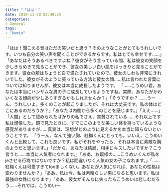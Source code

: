 ```yaml
---
title: "「はは！"
date: 2019-11-28 02:49:25
categories:
- General
tags:
- "kemio"
---
```


「はは！聞こえる音はただの笑いだと思う？そのようなことがとてもうれしいです。いつも自分の笑い声を聞くことができるからです。私はとても幸せです……」「あなたはそうあるべきですよね？彼女がそう言っている間、私は彼女の笑顔を少しきらめきで見ることができ、彼女の美しい白い肌をはっきりと見ることができます。彼女の頬はちょうど白で満たされていたので、彼女のしわも非常にきれいでした。彼女がそのように笑っている方法と彼女の顔……私は言われた言葉については知りませんが、彼女は本当に成長したようです。 「……こうめい君。あなたは本当にハンサムな男の子に成長しているようですね。実際、あなたがかわいくなる傾向が少しありすぎるかもしれませんか？」「そうですか？ ……うーん、うれしいよ。多くのことが起こりましたが、それは大丈夫です。私の体はどこにあるのだろうか？」「あなたは内側から多くのことを感じます。」「ええ……」「人間」として認められたばかりの私でさえ、賞賛されている……それ以上です私は想像した。鏡で見たときに、すでにこのような美しい体を持っているような感覚がありますが……真実は、理想がどのように見えるかを本当に知らないということです。 「うーん、なんて強い胸、紅梅くんにとっても。いいえ、こうめいくんと比較して、これも良いです。私がそれをやったら、それは本当に素敵な胸のようだと思います。」「だから、あなたは結局、相手にキスしたいですか？こう言うと……本当に人気者になれます。」「ああ、お嬢様の……こうめいくんが私をjeさせる行為ではないですか？私は間違いなく人気の女の子になれます。」「……紅梅くんは可愛すぎてtooましくない。あなたが人気になれば、あなたの性格は変わりませんか？」「ああ、私は今、私は素晴らしい男になると思います。私は最強の女性になります」「ああ、彼女がそんなに失ったらこうめいは悲しむだろう……それでは、こうめい〜
